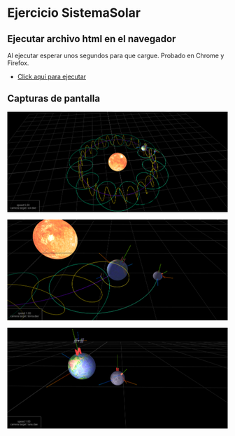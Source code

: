 # Ejercicio SistemaSolar

## Ejecutar archivo html en el navegador

Al ejecutar esperar unos segundos para que cargue. Probado en Chrome y Firefox.

* [Click aquí para ejecutar](https://htmlpreview.github.io/?https://github.com/ferrero-manuel/sistemas-graficos/blob/main/Entregas/02_ejercicioSistemaSolar/sistemaSolar.html) 

## Capturas de pantalla

<p align="center">
  <img width="800" src="https://github.com/ferrero-manuel/sistemas-graficos/blob/main/Entregas/02_ejercicioSistemaSolar/captura_a.png">
</p>

<p align="center">
  <img width="800" src="https://github.com/ferrero-manuel/sistemas-graficos/blob/main/Entregas/02_ejercicioSistemaSolar/captura_b.png">
</p>

<p align="center">
  <img width="800" src="https://github.com/ferrero-manuel/sistemas-graficos/blob/main/Entregas/02_ejercicioSistemaSolar/captura_c.png">
</p>
